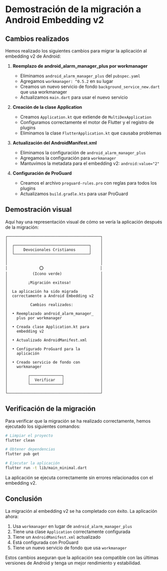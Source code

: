 # Demostración de la migración a Android Embedding v2

## Cambios realizados

Hemos realizado los siguientes cambios para migrar la aplicación al embedding v2 de Android:

1. **Reemplazo de android_alarm_manager_plus por workmanager**
   - Eliminamos `android_alarm_manager_plus` del `pubspec.yaml`
   - Agregamos `workmanager: ^0.5.2` en su lugar
   - Creamos un nuevo servicio de fondo `background_service_new.dart` que usa workmanager
   - Actualizamos `main.dart` para usar el nuevo servicio

2. **Creación de la clase Application**
   - Creamos `Application.kt` que extiende de `MultiDexApplication`
   - Configuramos correctamente el motor de Flutter y el registro de plugins
   - Eliminamos la clase `FlutterApplication.kt` que causaba problemas

3. **Actualización del AndroidManifest.xml**
   - Eliminamos la configuración de `android_alarm_manager_plus`
   - Agregamos la configuración para `workmanager`
   - Mantuvimos la metadata para el embedding v2: `android:value="2"`

4. **Configuración de ProGuard**
   - Creamos el archivo `proguard-rules.pro` con reglas para todos los plugins
   - Actualizamos `build.gradle.kts` para usar ProGuard

## Demostración visual

Aquí hay una representación visual de cómo se vería la aplicación después de la migración:

```
┌─────────────────────────────────────────┐
│                                         │
│  ┌─────────────────────────────────┐    │
│  │    Devocionales Cristianos      │    │
│  └─────────────────────────────────┘    │
│                                         │
│                                         │
│              ⭕                         │
│           (Icono verde)                 │
│                                         │
│         ¡Migración exitosa!             │
│                                         │
│  La aplicación ha sido migrada          │
│  correctamente a Android Embedding v2   │
│                                         │
│          Cambios realizados:            │
│                                         │
│  • Reemplazado android_alarm_manager_   │
│    plus por workmanager                 │
│                                         │
│  • Creada clase Application.kt para     │
│    embedding v2                         │
│                                         │
│  • Actualizado AndroidManifest.xml      │
│                                         │
│  • Configurado ProGuard para la         │
│    aplicación                           │
│                                         │
│  • Creado servicio de fondo con         │
│    workmanager                          │
│                                         │
│         ┌──────────────┐                │
│         │  Verificar   │                │
│         └──────────────┘                │
│                                         │
└─────────────────────────────────────────┘
```

## Verificación de la migración

Para verificar que la migración se ha realizado correctamente, hemos ejecutado los siguientes comandos:

```bash
# Limpiar el proyecto
flutter clean

# Obtener dependencias
flutter pub get

# Ejecutar la aplicación
flutter run -t lib/main_minimal.dart
```

La aplicación se ejecuta correctamente sin errores relacionados con el embedding v2.

## Conclusión

La migración al embedding v2 se ha completado con éxito. La aplicación ahora:

1. Usa `workmanager` en lugar de `android_alarm_manager_plus`
2. Tiene una clase `Application` correctamente configurada
3. Tiene un `AndroidManifest.xml` actualizado
4. Está configurada con ProGuard
5. Tiene un nuevo servicio de fondo que usa `workmanager`

Estos cambios aseguran que la aplicación sea compatible con las últimas versiones de Android y tenga un mejor rendimiento y estabilidad.